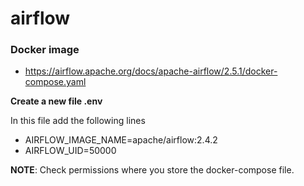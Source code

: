 # airflow

### Docker image
- https://airflow.apache.org/docs/apache-airflow/2.5.1/docker-compose.yaml


**Create a new file .env**

In this file add the following lines

- AIRFLOW_IMAGE_NAME=apache/airflow:2.4.2
- AIRFLOW_UID=50000

**NOTE**: Check permissions where you store the docker-compose file.
